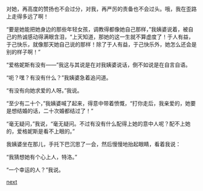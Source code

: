 
对她，再高度的赞扬也不会过分，对我，再严厉的责备也不会过头。哦，我在歪路上走得多远了啊！

“要是她能把她身边的那些年轻女孩，调教得都像她自己那样，”我姨婆说着，被自己的热诚感动得满眼含泪，“上天知道，那她的这一生就不算虚度了！于人有益，于己快乐，就像那天她自己说的那样！除了于人有益，于己快乐外，她怎么还会是别的样子啊！”

“爱格妮斯有没有——”我这与其说是在对我姨婆说话，倒不如说是在自言自语。

“呃？嘿？有没有什么？”我姨婆急着追问道。

“有没有向她求爱的人呀。”我说。

“至少有二十个，”我姨婆喊了起来，得意中带着愤慨，“打你走后，我亲爱的，她要是想结婚的话，二十次婚都结过了！”

“毫无疑问，”我说，“毫无疑问。不过有没有什么配得上她的意中人呢？配不上她的，爱格妮斯是看不上眼的。”

我姨婆坐在那儿，手托下巴沉思了一会，然后慢慢地抬起眼睛，看着我说：

“我猜想她有个心上人，特洛。”

“一个幸运的人？”我说。

[next](page740)